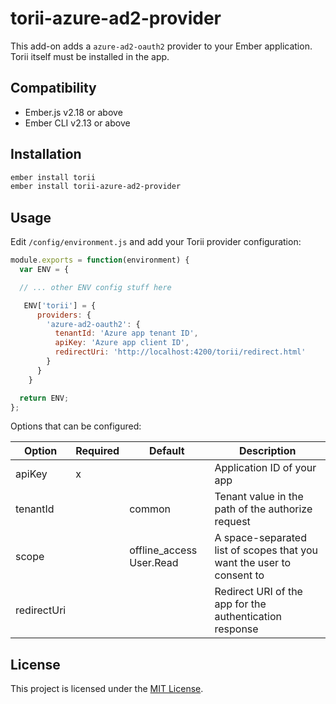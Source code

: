 torii-azure-ad2-provider
==============================================================================

This add-on adds a `azure-ad2-oauth2` provider to your Ember application. Torii itself must be installed in the app.


Compatibility
------------------------------------------------------------------------------

* Ember.js v2.18 or above
* Ember CLI v2.13 or above


Installation
------------------------------------------------------------------------------

```bash
ember install torii
ember install torii-azure-ad2-provider
```


Usage
------------------------------------------------------------------------------

Edit `/config/environment.js` and add your Torii provider configuration:

```javascript
module.exports = function(environment) {
  var ENV = {

  // ... other ENV config stuff here

   ENV['torii'] = {
      providers: {
        'azure-ad2-oauth2': {
          tenantId: 'Azure app tenant ID',
          apiKey: 'Azure app client ID',
          redirectUri: 'http://localhost:4200/torii/redirect.html'
        }
      }
    }

  return ENV;
};
```

Options that can be configured:

| Option | Required | Default | Description |
|--------|----------|---------|-------------|
| apiKey | x | | Application ID of your app |
| tenantId | | common | Tenant value in the path of the authorize request |
| scope | | offline_access User.Read | A space-separated list of scopes that you want the user to consent to |
| redirectUri | | | Redirect URI of the app for the authentication response |


License
------------------------------------------------------------------------------

This project is licensed under the [MIT License](LICENSE.md).
